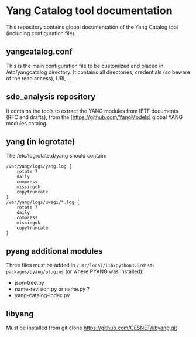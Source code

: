 # Yang Catalog tool documentation

This repository contains global documentation of the Yang Catalog tool (including configuration file).

## yangcatalog.conf

This is the main configuration file to be customized and placed in /etc/yangcatalog directory. It contains all directories, credentials (so beware of the read access), URI, ...

## sdo_analysis repository

It contains the tools to extract the YANG modules from IETF documents (RFC and drafts), from the [https://github.com/YangModels] global YANG modules catalog.

## yang (in logrotate)

The /etc/logrotate.d/yang should contain:
```
/var/yang/logs/yang.log {
    rotate 7
    daily
    compress
    missingok
    copytruncate
}
/var/yang/logs/uwsgi/*.log {
    rotate 7
    daily
    compress
    missingok
    copytruncate
} 
```

## pyang additional modules

Three files must be added in `/usr/local/lib/python3.6/dist-packages/pyang/plugins` (or where PYANG was installed):

- json-tree.py
- name-revision.py or name.py ?
- yang-catalog-index.py 

## libyang

Must be installed from git clone https://github.com/CESNET/libyang.git
